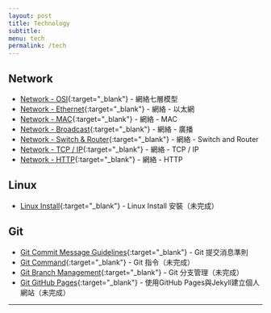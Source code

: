 ```yaml
---
layout: post
title: Technology
subtitle:
menu: tech
permalink: /tech
---
```


## Network

- [Network - OSI](http://www.hauchenglee.com/tech/2020/04/18/network-osi.html){:target="_blank"} - 網絡七層模型
- [Network - Ethernet](http://www.hauchenglee.com/tech/2020/04/19/network-ethernet.html){:target="_blank"} - 網絡 - 以太網
- [Network - MAC](http://www.hauchenglee.com/tech/2020/04/20/network-mac.html){:target="_blank"} - 網絡 - MAC
- [Network - Broadcast](http://www.hauchenglee.com/tech/2020/04/21/network-broadcast.html){:target="_blank"} - 網絡 - 廣播
- [Network - Switch & Router](http://www.hauchenglee.com/tech/2020/04/22/network-switch-router.html){:target="_blank"} - 網絡 - Switch and Router
- [Network - TCP / IP](http://www.hauchenglee.com/tech/2020/04/23/network-tcp-ip.html){:target="_blank"} - 網絡 - TCP / IP
- [Network - HTTP](http://www.hauchenglee.com/tech/2020/04/24/network-http.html){:target="_blank"} - 網絡 - HTTP

## Linux

- [Linux Install](){:target="_blank"} - Linux Install 安裝（未完成）

## Git

- [Git Commit Message Guidelines](http://www.hauchenglee.com/tech/2019/12/25/git-commit-msg-guidelines.html){:target="_blank"} - Git 提交消息準則
- [Git Command](){:target="_blank"} - Git 指令（未完成）
- [Git Branch Management](){:target="_blank"} - Git 分支管理（未完成）
- [Git GitHub Pages](){:target="_blank"} - 使用GitHub Pages與Jekyll建立個人網站（未完成）

---